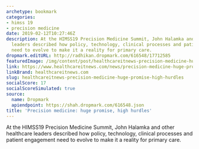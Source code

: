 ```yaml
---
archetype: bookmark
categories:
- himss 19
- precision medicine
date: 2019-02-12T10:27:46Z
description: At the HIMSS19 Precision Medicine Summit, John Halamka and other healthcare
  leaders described how policy, technology, clinical processes and patient engagement
  need to evolve to make it a reality for primary care.
dropmark.editURL: http://radhikan.dropmark.com/616548/17712585
featuredImage: /img/content/post/healthcareitnews-precision-medicine-huge-promise-high-hurdles.jpg
link: https://www.healthcareitnews.com/news/precision-medicine-huge-promise-high-hurdles
linkBrand: healthcareitnews.com
slug: healthcareitnews-precision-medicine-huge-promise-high-hurdles
socialScore: 17
socialScoreSimulated: true
source:
  name: Dropmark
  apiendpoint: https://shah.dropmark.com/616548.json
title: 'Precision medicine: huge promise, high hurdles'
---
```

At the HIMSS19 Precision Medicine Summit, John Halamka and other healthcare leaders described how policy, technology, clinical processes and patient engagement need to evolve to make it a reality for primary care.